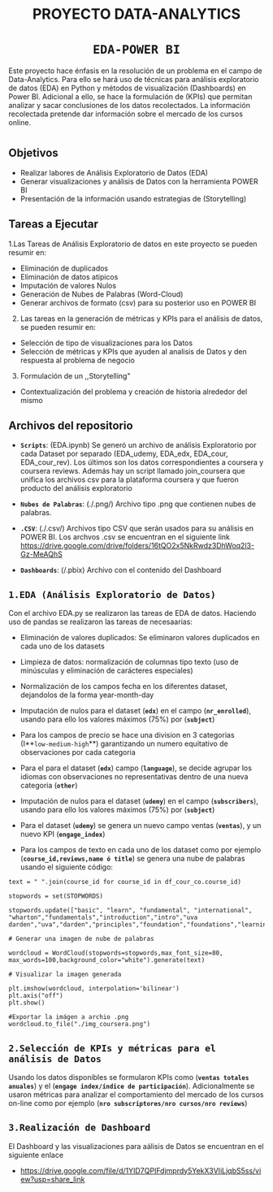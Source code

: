 # <h1 align=center>**PROYECTO DATA-ANALYTICS**

# <h1 align=center>**`EDA-POWER BI`**</h1>  

Este proyecto hace énfasis en la resolución de un problema en el campo de Data-Analytics. Para ello se hará uso de técnicas para análisis exploratorio de datos (EDA) en Python y métodos de visualización (Dashboards) en Power BI. Adicional a ello, se hace la formulación de (KPIs) que permitan analizar y sacar conclusiones de los datos recolectados. La información recolectada pretende dar información sobre el mercado de los cursos online.

# <h2> **Objetivos**</h1>
- Realizar labores de Análisis Exploratorio de Datos (EDA)
- Generar visualizaciones y análisis de Datos con la herramienta POWER BI
- Presentación de la información usando estrategias de (Storytelling)

## **Tareas a Ejecutar**

1.Las Tareas de Análisis Exploratorio de datos en este proyecto se pueden resumir en: 
- Eliminación de duplicados
- Eliminación de datos atipicos
- Imputación de valores Nulos
- Generación de Nubes de Palabras         (Word-Cloud)
- Generar archivos de formato (csv) para su posterior uso en POWER BI
    
2. Las tareas en la generación de métricas y KPIs para el análisis de datos, se pueden resumir en:
- Selección de tipo de visualizaciones para los Datos
- Selección de métricas y KPIs que ayuden al analisis de Datos y den respuesta al problema de negocio 

3. Formulación de un ,,Storytelling"
- Contextualización del problema y creación de historia alrededor del mismo

## **Archivos del repositorio**
- **`Scripts`**: (EDA.ipynb) Se generó un archivo de análisis Exploratorio por cada Dataset por separado (EDA_udemy, EDA_edx, EDA_cour, EDA_cour_rev). Los últimos son los datos correspondientes a coursera y coursera reviews. Además hay un script llamado join_coursera que unifica los archivos csv para la plataforma coursera y que fueron producto del análisis exploratorio 

- **`Nubes de Palabras`**: (./.png/) Archivo tipo .png que contienen nubes de palabras.

- **`.CSV`**: (./.csv/) Archivos tipo CSV que serán usados para su análisis en POWER BI. Los archvos .csv se encuentran en el siguiente link
https://drive.google.com/drive/folders/16tQO2x5NkRwdz3DhWoq2l3-Gz-MeAQhS

- **`Dashboards`**: (/.pbix) Archivo con el contenido del Dashboard

## `1.EDA (Análisis Exploratorio de Datos)`
Con el archivo EDA.py se realizaron las tareas de EDA de datos. Haciendo uso de pandas se realizaron las tareas de necesaarias: 

+ Eliminación de valores duplicados: Se eliminaron valores duplicados en cada uno de los datasets

+ Limpieza de datos: normalización de columnas tipo texto (uso de minúsculas y eliminación de carácteres especiales)

+ Normalización de los campos fecha en los diferentes dataset, dejandolos de la forma year-month-day

+ Imputación de nulos para el dataset (**`edx`**) en el campo (**`nr_enrolled`**), usando para ello los valores máximos (75%) por (**`subject`**)

+ Para los campos de precio se hace una division en 3 categorias (I**`low-medium-high`**) garantizando un numero equitativo de observaciones por cada categoria

+ Para el para el dataset (**`edx`**) campo (**`language`**), se decide agrupar los idiomas con observaciones no representativas dentro de una nueva categoria (**`other`**)

+ Imputación de nulos para el dataset (**`udemy`**) en el campo (**`subscribers`**), usando para ello los valores máximos (75%) por (**`subject`**)

+ Para el dataset (**`udemy`**) se genera un nuevo campo ventas (**`ventas`**), y un nuevo KPI (**`engage_index`**)

+ Para los campos de texto en cada uno de los dataset como por ejemplo (**`course_id,reviews,name ó title`**) se genera una nube de palabras usando el siguiente código:

```
text = " ".join(course_id for course_id in df_cour_co.course_id)

stopwords = set(STOPWORDS)

stopwords.update(["basic", "learn", "fundamental", "international", "wharton","fundamentals","introduction","intro","uva darden","uva","darden","principles","foundation","foundations","learning","big","everyday","tools"])

# Generar una imagen de nube de palabras

wordcloud = WordCloud(stopwords=stopwords,max_font_size=80, max_words=100,background_color="white").generate(text)

# Visualizar la imagen generada

plt.imshow(wordcloud, interpolation='bilinear')
plt.axis("off")
plt.show()

#Exportar la imágen a archio .png
wordcloud.to_file("./img_coursera.png")
```

## `2.Selección de KPIs y métricas para el análisis de Datos`

Usando los datos disponibles se formularon KPIs como (**`ventas totales anuales`**) y el (**`engage index/índice de participación`**). Adicionalmente se usaron métricas para analizar el comportamiento del mercado de los cursos on-line como por ejemplo (**`nro subscriptores/nro cursos/nro reviews`**)

## `3.Realización de Dashboard`
El Dashboard y las visualizaciones para aálisis de Datos se encuentran en el siguiente enlace

-  https://drive.google.com/file/d/1YID7QPIFdjmprdy5YekX3VIiLjqbS5ss/view?usp=share_link
